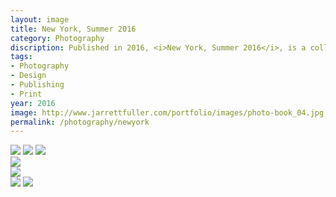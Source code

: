 ```yaml
---
layout: image
title: New York, Summer 2016
category: Photography
discription: Published in 2016, <i>New York, Summer 2016</i>, is a collection of my photographs from living in New York City during the summer of 2016. Inspired by photographers like Hilla Brechter, Henri Cartier-Bresson, Saul Leiter, and Teju Cole, my photographic work moved into a street photography space interested in texture, landscape, and minimalism. Devoid of humans, the images offer a quiet, alternative view of the city. To collect the images, I designed this book, pairing images together that sometimes reinforce and sometimes subvert the relationships and themes I return to again and again in my photography. The book will be available for sale soon.
tags:
- Photography
- Design
- Publishing
- Print
year: 2016
image: http://www.jarrettfuller.com/portfolio/images/photo-book_04.jpg
permalink: /photography/newyork
---
```


<img src="http://www.jarrettfuller.com/portfolio/images/photo-book_01.jpg">
<img src="http://www.jarrettfuller.com/portfolio/images/photo-book_02.jpg">
<img src="http://www.jarrettfuller.com/portfolio/images/photo-book_03.jpg">
<div class="images-left"><img src="http://www.jarrettfuller.com/portfolio/images/photo-book_06.jpg"></div>
<div class="images-right"><img src="http://www.jarrettfuller.com/portfolio/images/photo-book_07.jpg"></div>
<img src="http://www.jarrettfuller.com/portfolio/images/photo-book_04.jpg">
<img src="http://www.jarrettfuller.com/portfolio/images/photo-book_05.jpg">
